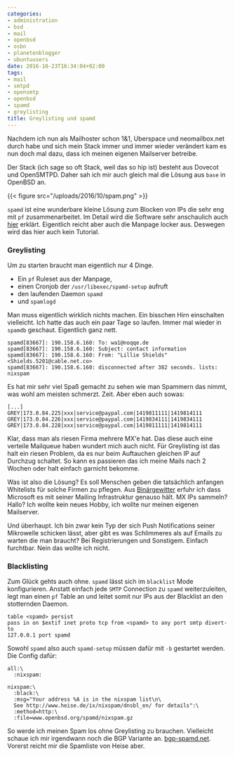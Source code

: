 ```yaml
---
categories:
- administration
- bsd
- mail
- openbsd
- osbn
- planetenblogger
- ubuntuusers
date: 2016-10-23T16:34:04+02:00
tags:
- mail
- smtpd
- opensmtp
- openbsd
- spamd
- greylisting
title: Greylisting und spamd
---
```


Nachdem ich nun als Mailhoster schon 1&1, Uberspace und neomailbox.net
durch habe und sich mein Stack immer und immer wieder verändert kam es nun
doch mal dazu, dass ich meinen eigenen Mailserver betreibe.

Der Stack (ich sage so oft Stack, weil das so hip ist) besteht aus Dovecot
und OpenSMTPD. Daher sah ich mir auch gleich mal die Lösung aus `base` in
OpenBSD an.

{{< figure src="/uploads/2016/10/spam.png" >}}

`spamd` ist eine wunderbare kleine Lösung zum Blocken von IPs die sehr eng
mit `pf` zusammenarbeitet. Im Detail wird die Software sehr anschaulich
auch
[hier](http://protoc.org/blog/2014/12/22/trapping-spammers-with-the-openbsd-spam-deferral-daemon/)
erklärt. Eigentlich reicht aber auch die Manpage locker aus. Deswegen wird
das hier auch kein Tutorial.

### Greylisting

Um zu starten braucht man eigentlich nur 4 Dinge.

* Ein `pf` Ruleset aus der Manpage,
* einen Cronjob der `/usr/libexec/spamd-setup` aufruft
* den laufenden Daemon `spamd`
* und `spamlogd`

Man muss eigentlich wirklich nichts machen. Ein bisschen Hirn einschalten
vielleicht. Ich hatte das auch ein paar Tage so laufen. Immer mal wieder in
`spamdb` geschaut. Eigentlich ganz nett.

```
spamd[83667]: 190.158.6.160: To: wa1@noqqe.de
spamd[83667]: 190.158.6.160: Subject: contact information
spamd[83667]: 190.158.6.160: From: "Lillie Shields" <Shields.5201@cable.net.co>
spamd[83667]: 190.158.6.160: disconnected after 382 seconds. lists: nixspam
```

Es hat mir sehr viel Spaß gemacht zu sehen wie man Spammern das nimmt, was
wohl am meisten schmerzt. Zeit. Aber eben auch sowas:

```
[...]
GREY|173.0.84.225|xxx|service@paypal.com|1419811111|1419814111
GREY|173.0.84.226|xxx|service@paypal.com|1419834111|1419834111
GREY|173.0.84.228|xxx|service@paypal.com|1419811111|1419814111
```

Klar, dass man als riesen Firma mehrere MX'e hat. Das diese auch eine
verteile Mailqueue haben wundert mich auch nicht. Für Greylisting ist das
halt ein riesen Problem, da es nur beim Auftauchen gleichen IP auf Durchzug
schaltet. So kann es passieren das ich meine Mails nach 2 Wochen oder halt
einfach garnicht bekomme.

Was ist also die Lösung? Es soll Menschen geben die tatsächlich anfangen
Whitelists für solche Firmen zu pflegen.
Aus [Binärgewitter](https://binaergewitter.de) erfuhr ich dass Microsoft es mit
seiner Mailing Infrastruktur genauso hält. MX IPs sammeln? Hallo? Ich wollte kein neues
Hobby, ich wollte nur meinen eigenen Mailserver.

Und überhaupt. Ich bin zwar kein Typ der sich Push Notifications seiner
Mikrowelle schicken lässt, aber gibt es was Schlimmeres als auf Emails zu
warten die man braucht? Bei Registrierungen und Sonstigem. Einfach
furchtbar. Nein das wollte ich nicht.

### Blacklisting

Zum Glück gehts auch ohne. `spamd` lässt sich im `blacklist` Mode
konfigurieren. Anstatt einfach jede `SMTP` Connection zu `spamd`
weiterzuleiten, legt man einen `pf` Table an und leitet somit nur IPs aus
der Blacklist an den stotternden Daemon.

```
table <spamd> persist
pass in on $extif inet proto tcp from <spamd> to any port smtp divert-to
127.0.0.1 port spamd
```

Sowohl `spamd` also auch `spamd-setup` müssen dafür mit `-b` gestartet
werden. Die Config dafür:

```
all:\
  :nixspam:

nixspam:\
  :black:\
  :msg="Your address %A is in the nixspam list\n\
  See http://www.heise.de/ix/nixspam/dnsbl_en/ for details":\
  :method=http:\
  :file=www.openbsd.org/spamd/nixspam.gz
```

So werde ich meinen Spam los ohne Greylisting zu brauchen. Vielleicht
schaue ich mir irgendwann noch die BGP Variante an.
[bgp-spamd.net](http://bgp-spamd.net).
Vorerst reicht mir die Spamliste von Heise aber.

